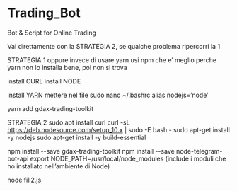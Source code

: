 # Trading_Bot
Bot &amp; Script for Online Trading

Vai direttamente con la STRATEGIA 2, se qualche problema ripercorri la 1

STRATEGIA 1
oppure invece di usare yarn usi npm che e’ meglio perche yarn non lo installa bene, poi non si trova

install CURL
install NODE

install YARN
 			mettere nel file 
sudo nano ~/.bashrc
alias nodejs=’node’

yarn add gdax-trading-toolkit

STRATEGIA 2
sudo apt install curl
curl -sL https://deb.nodesource.com/setup_10.x | sudo -E bash - sudo apt-get install -y nodejs
sudo apt-get install -y build-essential

npm install --save gdax-trading-toolkit
npm install --save node-telegram-bot-api
export NODE_PATH=/usr/local/node_modules (include i moduli che ho installato nell’ambiente di Node)

node fill2.js

